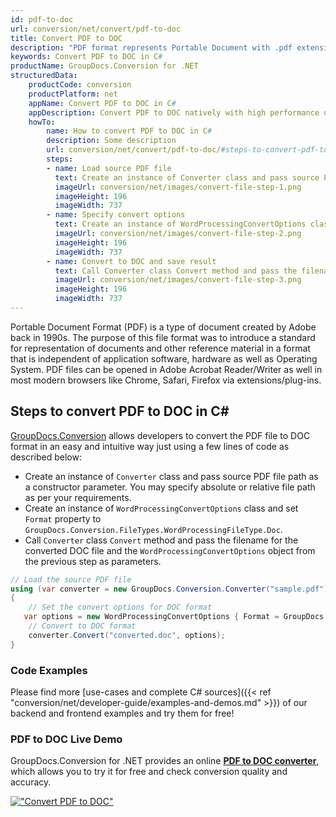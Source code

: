 ```yaml
---
id: pdf-to-doc
url: conversion/net/convert/pdf-to-doc
title: Convert PDF to DOC
description: "PDF format represents Portable Document with .pdf extension. Learn how to convert PDF to DOC file programmatically in C# language using GroupDocs.Conversion for .NET library."
keywords: Convert PDF to DOC in C#
productName: GroupDocs.Conversion for .NET
structuredData:
    productCode: conversion
    productPlatform: net
    appName: Convert PDF to DOC in C#
    appDescription: Convert PDF to DOC natively with high performance using C# language and server side GroupDocs.Conversion for .NET APIs, without the use of any software like Microsoft or Open Office.
    howTo:
        name: How to convert PDF to DOC in C# 
        description: Some description
        url: conversion/net/convert/pdf-to-doc/#steps-to-convert-pdf-to-doc-in-c
        steps:
        - name: Load source PDF file 
          text: Create an instance of Converter class and pass source PDF file path as a constructor parameter. You may specify absolute or relative file path as per your requirements. 
          imageUrl: conversion/net/images/convert-file-step-1.png
          imageHeight: 196
          imageWidth: 737
        - name: Specify convert options 
          text: Create an instance of WordProcessingConvertOptions class.
          imageUrl: conversion/net/images/convert-file-step-2.png
          imageHeight: 196
          imageWidth: 737
        - name: Convert to DOC and save result 
          text: Call Converter class Convert method and pass the filename for the converted HTML file and the WordProcessingConvertOptions object from the previous step as parameters.
          imageUrl: conversion/net/images/convert-file-step-3.png
          imageHeight: 196
          imageWidth: 737
---
```


Portable Document Format (PDF) is a type of document created by Adobe back in 1990s. The purpose of this file format was to introduce a standard for representation of documents and other reference material in a format that is independent of application software, hardware as well as Operating System. PDF files can be opened in Adobe Acrobat Reader/Writer as well in most modern browsers like Chrome, Safari, Firefox via extensions/plug-ins.

## Steps to convert PDF to DOC in C#

[GroupDocs.Conversion](https://products.groupdocs.com/conversion/net) allows developers to convert the PDF file to DOC format in an easy and intuitive way just using a few lines of code as described below:

* Create an instance of `Converter` class and pass source PDF file path as a constructor parameter. You may specify absolute or relative file path as per your requirements. 
* Create an instance of `WordProcessingConvertOptions` class and set `Format` property to `GroupDocs.Conversion.FileTypes.WordProcessingFileType.Doc`.
* Call `Converter` class `Convert` method and pass the filename for the converted DOC file and the `WordProcessingConvertOptions` object from the previous step as parameters.

```csharp
// Load the source PDF file
using (var converter = new GroupDocs.Conversion.Converter("sample.pdf"))
{
    // Set the convert options for DOC format
   var options = new WordProcessingConvertOptions { Format = GroupDocs.Conversion.FileTypes.WordProcessingFileType.Doc };
    // Convert to DOC format
    converter.Convert("converted.doc", options);
}
```

### Code Examples

Please find more [use-cases and complete C# sources]({{< ref "conversion/net/developer-guide/examples-and-demos.md" >}}) of our backend and frontend examples and try them for free!

### PDF to DOC Live Demo

GroupDocs.Conversion for .NET provides an online [**PDF to DOC converter**](https://products.groupdocs.app/conversion/pdf-to-doc), which allows you to try it for free and check conversion quality and accuracy.

[!["Convert PDF to DOC"](conversion/net/images/convert-to-doc/convert-pdf-to-doc.png)](https://products.groupdocs.app/conversion/pdf-to-doc)